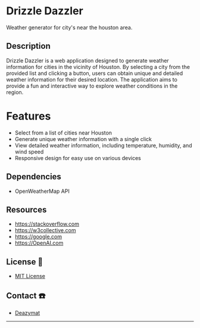 # Drizzle Dazzler

Weather generator for city's near the houston area.

## Description

Drizzle Dazzler is a web application designed to generate weather information for cities in the vicinity of Houston. By selecting a city from the provided list and clicking a button, users can obtain unique and detailed weather information for their desired location. The application aims to provide a fun and interactive way to explore weather conditions in the region.

# Features

- Select from a list of cities near Houston
- Generate unique weather information with a single click
- View detailed weather information, including temperature, humidity, and wind speed
- Responsive design for easy use on various devices

## Dependencies

- OpenWeatherMap API

## Resources

- https://stackoverflow.com
- https://w3collective.com
- https://google.com
- https://OpenAI.com

## License 🔐

- [MIT License](LICENSE.md)

## Contact ☎️

- [Deazymat](https://github.com/Deazymat/Project-1)

---